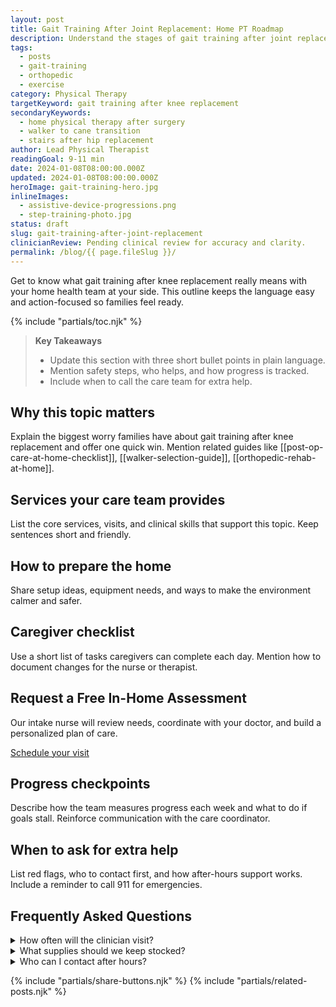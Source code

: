 ```yaml
---
layout: post
title: Gait Training After Joint Replacement: Home PT Roadmap
description: Understand the stages of gait training after joint replacement, with home safety and strengthening tips.
tags:
  - posts
  - gait-training
  - orthopedic
  - exercise
category: Physical Therapy
targetKeyword: gait training after knee replacement
secondaryKeywords:
  - home physical therapy after surgery
  - walker to cane transition
  - stairs after hip replacement
author: Lead Physical Therapist
readingGoal: 9-11 min
date: 2024-01-08T08:00:00.000Z
updated: 2024-01-08T08:00:00.000Z
heroImage: gait-training-hero.jpg
inlineImages:
  - assistive-device-progressions.png
  - step-training-photo.jpg
status: draft
slug: gait-training-after-joint-replacement
clinicianReview: Pending clinical review for accuracy and clarity.
permalink: /blog/{{ page.fileSlug }}/
---
```

Get to know what gait training after knee replacement really means with your home health team at your side. This outline keeps the language easy and action-focused so families feel ready.

<!--more-->

{% include "partials/toc.njk" %}

> **Key Takeaways**
> - Update this section with three short bullet points in plain language.
> - Mention safety steps, who helps, and how progress is tracked.
> - Include when to call the care team for extra help.

## Why this topic matters
Explain the biggest worry families have about gait training after knee replacement and offer one quick win. Mention related guides like [[post-op-care-at-home-checklist]], [[walker-selection-guide]], [[orthopedic-rehab-at-home]].

## Services your care team provides
List the core services, visits, and clinical skills that support this topic. Keep sentences short and friendly.

## How to prepare the home
Share setup ideas, equipment needs, and ways to make the environment calmer and safer.

## Caregiver checklist
Use a short list of tasks caregivers can complete each day. Mention how to document changes for the nurse or therapist.

<div class="cta-panel" role="complementary" aria-label="Free in-home assessment">
  <h2>Request a Free In-Home Assessment</h2>
  <p>Our intake nurse will review needs, coordinate with your doctor, and build a personalized plan of care.</p>
  <p><a class="button" href="/contact/">Schedule your visit</a></p>
</div>

## Progress checkpoints
Describe how the team measures progress each week and what to do if goals stall. Reinforce communication with the care coordinator.

## When to ask for extra help
List red flags, who to contact first, and how after-hours support works. Include a reminder to call 911 for emergencies.

## Frequently Asked Questions
<details>
  <summary>How often will the clinician visit?</summary>
  <p>Give a ballpark visit frequency and note that the care plan may change based on progress.</p>
</details>
<details>
  <summary>What supplies should we keep stocked?</summary>
  <p>List a few common items and explain how to request more through the agency or insurance.</p>
</details>
<details>
  <summary>Who can I contact after hours?</summary>
  <p>Explain the on-call nurse or therapist process and set expectations for emergency care.</p>
</details>

{% include "partials/share-buttons.njk" %}
{% include "partials/related-posts.njk" %}

